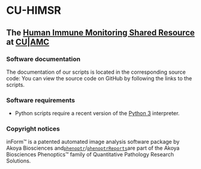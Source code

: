 # CU-HIMSR
## The [Human Immune Monitoring Shared Resource](https://medschool.cuanschutz.edu/immunology-immunotherapy/himsr) at [CU](https://www.ucdenver.edu/)|[AMC](https://www.cuanschutz.edu/)

### Software documentation
The documentation of our scripts is located in the corresponding source code: You can view the source code on GitHub by following the links to the scripts.

### Software requirements
* Python scripts require a recent version of the [Python 3](https://www.python.org/downloads/) interpreter.

### Copyright notices
inForm™ is a patented automated image analysis software package by Akoya Biosciences and[`phenoptr`](https://github.com/akoyabio/phenoptr)/[`phenoptrReports`](https://github.com/akoyabio/phenoptrReports)are part of the Akoya Biosciences Phenoptics™ family of Quantitative Pathology Research Solutions.
